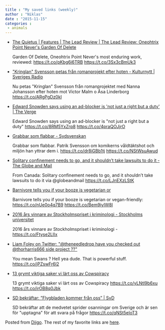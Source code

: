 ```yaml
---
title : "My saved links (weekly)"
author : "Niklas"
date : "2015-11-15"
categories : 
 - animals
---
```


- [The Quietus | Features | The Lead Review | The Lead Review: Oneohtrix Point Never's Garden Of Delete](http://thequietus.com/articles/19135-oneohtrix-point-never-garden-of-delete-review)
    
    Garden Of Delete, Oneohtrix Point Never's most enduring work, reviewed: https://t.co/pKbg6i6TRB https://t.co/3Sx3cBmUk3
    
- ["Kringlan" Svensson petas från romanprojekt efter hoten - Kulturnytt | Sveriges Radio](http://sverigesradio.se/sida/artikel.aspx?programid=478&artikel=6300001)
    
    Nu petas "Kringlan" Svensson från romanprojektet med Nanna Johansson efter hoten mot Victor Malm o Åsa Linderborg https://t.co/ARgPgDz0kI
    
- [Edward Snowden says using an ad-blocker is 'not just a right but a duty' | The Verge](http://www.theverge.com/2015/11/12/9723314/edward-snowden-ad-blocking?utm_campaign=theverge&utm_content=chorus&utm_medium=social&utm_source=twitter)
    
    Edward Snowden says using an ad-blocker is "not just a right but a duty" https://t.co/8RM5YxZrp8 https://t.co/4praQOJjrO
    
- [Grabbar som flabbar - Sydsvenskan](http://www.sydsvenskan.se/kultur--nojen/grabbar-som-flabbar/)
    
    Grabbar som flabbar. Patrik Svensson om komikerns våldtäktshot och miljön han yttrar dem i. https://t.co/dr8iGBb1tj https://t.co/NStWsuAwud
    
- [Solitary confinement needs to go, and it shouldn’t take lawsuits to do it - The Globe and Mail](http://www.theglobeandmail.com/globe-debate/editorials/solitary-no-more-for-children/article27156873/)
    
    From Canada: Solitary confinement needs to go, and it shouldn’t take lawsuits to do it via @globeandmail https://t.co/LJnEXzLStK
    
- [Barnivore tells you if your booze is vegetarian or](http://trib.al/ikSCUn3)
    
    Barnivore tells you if your booze is vegetarian or vegan-friendly: https://t.co/nUe0o4q7B9 https://t.co/Bem9iyIW8l
    
- [2016 års vinnare av Stockholmspriset i kriminologi - Stockholms universitet](http://www.mynewsdesk.com/se/su/pressreleases/2016-aars-vinnare-av-stockholmspriset-i-kriminologi-1251844)
    
    2016 års vinnare av Stockholmspriset i kriminologi - https://t.co/Ftyse2LIIx
    
- [Liam Foley on Twitter: "@theneedledrop have you checked out @thorharris666 side project ??"](https://twitter.com/liamfolz/status/662683225467285505)
    
    You mean Swans ? Hell yea dude. That is powerful stuff. https://t.co/jPZswFr6l2
    
- [13 grymt viktiga saker vi lärt oss av Cowspiracy](http://nyheter24.se/nyheter/forskning/817108-viktiga-saker-cowspiracy-dokumentar-netflix)
    
    13 grymt viktiga saker vi lärt oss av Cowspiracy https://t.co/yLNtl9b6xu https://t.co/irOB8q0Jbk
    
- [SD bekräftar: ”Flygbladen kommer från oss” | SvD](http://www.svd.se/sd-bekraftar-flygbladen-kommer-fran-oss/om/flyktingkrisen-i-europa?ref=iphone.svdapp.svd.se)
    
    SD bekräftar att de medvetet sprider osanningar om Sverige och är sen för "upptagna" för att svara på frågor https://t.co/qNSt5eIoT3
    

Posted from [Diigo](https://www.diigo.com). The rest of my favorite links are [here](https://www.diigo.com/user/npivic).
